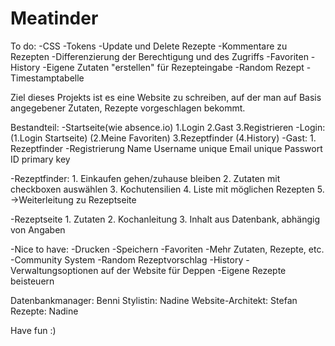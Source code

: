 # Meatinder
To do:
-CSS
-Tokens
-Update und Delete Rezepte
-Kommentare zu Rezepten
-Differenzierung der Berechtigung und des Zugriffs
-Favoriten
-History
-Eigene Zutaten "erstellen" für Rezepteingabe
-Random Rezept
-Timestamptabelle


Ziel dieses Projekts ist es eine Website zu schreiben, auf der man auf Basis angegebener Zutaten, Rezepte vorgeschlagen bekommt.

Bestandteil:
-Startseite(wie absence.io)
    1.Login
    2.Gast
    3.Registrieren
-Login:
    (1.Login Startseite)
    (2.Meine Favoriten)
    3.Rezeptfinder
    (4.History)
-Gast:
    1. Rezeptfinder
-Registrierung
    Name
    Username unique 
    Email unique
    Passwort
    ID primary key
    
-Rezeptfinder:
    1. Einkaufen gehen/zuhause bleiben
    2. Zutaten mit checkboxen auswählen
    3. Kochutensilien
    4. Liste mit möglichen Rezepten
    5. ->Weiterleitung zu Rezeptseite
    
-Rezeptseite
    1. Zutaten
    2. Kochanleitung
    3. Inhalt aus Datenbank, abhängig von Angaben
    
-Nice to have:
    -Drucken
    -Speichern
    -Favoriten
    -Mehr Zutaten, Rezepte, etc.
    -Community System
    -Random Rezeptvorschlag
    -History
    -Verwaltungsoptionen auf der Website für Deppen
    -Eigene Rezepte beisteuern
    
Datenbankmanager: Benni
Stylistin: Nadine
Website-Architekt: Stefan
Rezepte: Nadine

Have fun :)
